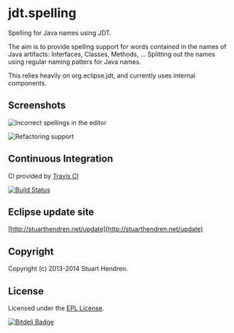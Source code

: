jdt.spelling
============

Spelling for Java names using JDT.

The aim is to provide spelling support for words contained in the names of Java artifacts: Interfaces, Classes, Methods, ...
Splitting out the names using regular naming patters for Java names.

This relies heavily on org.eclipse.jdt, and currently uses internal components.

## Screenshots

![Incorrect spellings in the editor](screenshots/interface.png)

![Refactoring support](screenshots/refactor.png)

## Continuous Integration

CI provided by [Travis CI](http://travis-ci.org/)

[![Build Status](https://secure.travis-ci.org/hendrens/jdt.spelling.png)](http://travis-ci.org/hendrens/jdt.spelling)

## Eclipse update site

[http://stuarthendren.net/update](http://stuarthendren.net/update)

## Copyright

Copyright (c) 2013-2014 Stuart Hendren. 

## License

Licensed under the [EPL License](http://www.eclipse.org/legal/epl-v10.html).


[![Bitdeli Badge](https://d2weczhvl823v0.cloudfront.net/hendrens/jdt.spelling/trend.png)](https://bitdeli.com/free "Bitdeli Badge")

